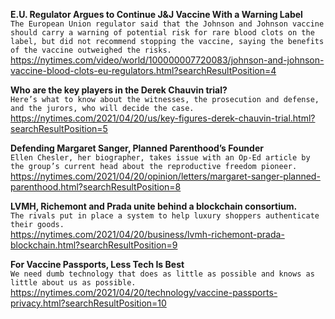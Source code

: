 **E.U. Regulator Argues to Continue J&J Vaccine With a Warning Label**\
`The European Union regulator said that the Johnson and Johnson vaccine should carry a warning of potential risk for rare blood clots on the label, but did not recommend stopping the vaccine, saying the benefits of the vaccine outweighed the risks.`\
https://nytimes.com/video/world/100000007720083/johnson-and-johnson-vaccine-blood-clots-eu-regulators.html?searchResultPosition=4

**Who are the key players in the Derek Chauvin trial?**\
`Here’s what to know about the witnesses, the prosecution and defense, and the jurors, who will decide the case.`\
https://nytimes.com/2021/04/20/us/key-figures-derek-chauvin-trial.html?searchResultPosition=5

**Defending Margaret Sanger, Planned Parenthood’s Founder**\
`Ellen Chesler, her biographer, takes issue with an Op-Ed article by the group’s current head about the reproductive freedom pioneer.`\
https://nytimes.com/2021/04/20/opinion/letters/margaret-sanger-planned-parenthood.html?searchResultPosition=8

**LVMH, Richemont and Prada unite behind a blockchain consortium.**\
`The rivals put in place a system to help luxury shoppers authenticate their goods.`\
https://nytimes.com/2021/04/20/business/lvmh-richemont-prada-blockchain.html?searchResultPosition=9

**For Vaccine Passports, Less Tech Is Best**\
`We need dumb technology that does as little as possible and knows as little about us as possible.`\
https://nytimes.com/2021/04/20/technology/vaccine-passports-privacy.html?searchResultPosition=10

